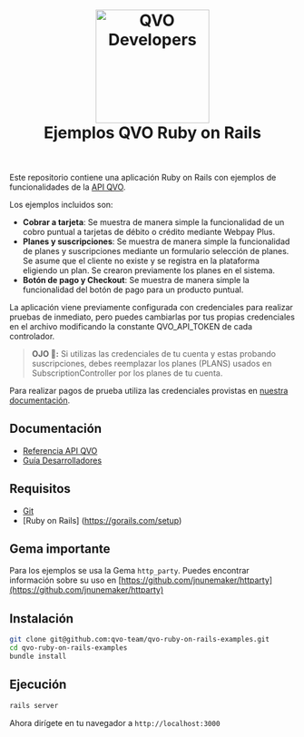 <h1 align="center">
  <a href="https://qvo.cl">
    <img src="https://cdn.rawgit.com/qvo-team/qvo-node-express-examples/master/sticker.png" alt="QVO Developers" width="200">
  </a>
  <br>
  Ejemplos QVO Ruby on Rails
  <br>
  <br>
</h1>


Este repositorio contiene una aplicación Ruby on Rails con ejemplos de funcionalidades de la [API QVO](https://docs.qvo.cl).

Los ejemplos incluidos son:

- **Cobrar a tarjeta**: Se muestra de manera simple la funcionalidad de un cobro puntual a tarjetas de débito o crédito mediante Webpay Plus.
- **Planes y suscripciones**: Se muestra de manera simple la funcionalidad de planes y suscripciones mediante un formulario selección de planes. Se asume que el cliente no existe y se registra en la plataforma eligiendo un plan. Se crearon previamente los planes en el sistema.
- **Botón de pago y Checkout**: Se muestra de manera simple la funcionalidad del botón de pago para un producto puntual.

La aplicación viene previamente configurada con credenciales para realizar pruebas de inmediato, pero puedes cambiarlas por tus propias credenciales en el archivo modificando la constante QVO_API_TOKEN de cada controlador.

> **OJO 👀:** Si utilizas las credenciales de tu cuenta y estas probando suscripciones, debes reemplazar los planes (PLANS) usados en SubscriptionController por los planes de tu cuenta.

Para realizar pagos de prueba utiliza las credenciales provistas en [nuestra documentación](https://docs.qvo.cl/#pruebas-y-sandbox).

## Documentación

 - [Referencia API QVO](https://docs.qvo.cl)
 - [Guía Desarrolladores](https://qvo.cl/guia/hola-mundo/)

## Requisitos

- [Git](https://www.atlassian.com/git/tutorials/install-git)
- [Ruby on Rails] (https://gorails.com/setup)

## Gema importante
Para los ejemplos se usa la Gema `http_party`. Puedes encontrar información sobre su uso en
[https://github.com/jnunemaker/httparty](https://github.com/jnunemaker/httparty)

## Instalación

```bash
git clone git@github.com:qvo-team/qvo-ruby-on-rails-examples.git
cd qvo-ruby-on-rails-examples
bundle install
```

## Ejecución

```bash
rails server
```

Ahora dirígete en tu navegador a `http://localhost:3000`
